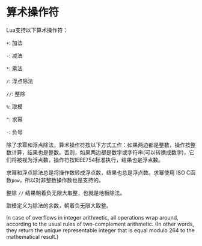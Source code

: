 算术操作符
========

Lua支持以下算术操作符：

`+`: 加法

`-`: 减法

`*`: 乘法

`/`: 浮点除法

`//`: 整除

`%`: 取模

`^`: 求幂

`-`: 负号

除了求幂和浮点除法，算术操作符按以下方式工作：如果两边都是整数，操作按整数计算，结果也是整数。否则，如果两边都是数字或字符串(可以转换成数字)，它们将被视为浮点数，操作符按IEEE754标准执行，结果也是浮点数。

求幂和浮点除法总是将操作数转成浮点数，结果也总是浮点数。求幂使用 ISO C函数`pow`，所以对非整数操作数也是支持的。

整除 `//` 结果朝着负无限大取整，也就是地板除法。

取模定义为除法的余数，朝着负无限大取整。

In case of overflows in integer arithmetic, all operations wrap around, according to the usual rules of two-complement arithmetic. (In other words, they return the unique representable integer that is equal modulo 264 to the mathematical result.)
